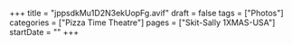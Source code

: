 +++
title = "jppsdkMu1D2N3ekUopFg.avif"
draft = false
tags = ["Photos"]
categories = ["Pizza Time Theatre"]
pages = ["Skit-Sally 1XMAS-USA"]
startDate = ""
+++
